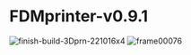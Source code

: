 # FDMprinter-v0.9.1

![finish-build-3Dprn-221016x4](https://user-images.githubusercontent.com/17536249/197704643-a939b01f-9788-409a-8b94-5d93ade40703.gif)
![frame00076](https://user-images.githubusercontent.com/17536249/197704476-f2d86238-0b5d-4bd9-b60c-0b90b9fe1054.png)

